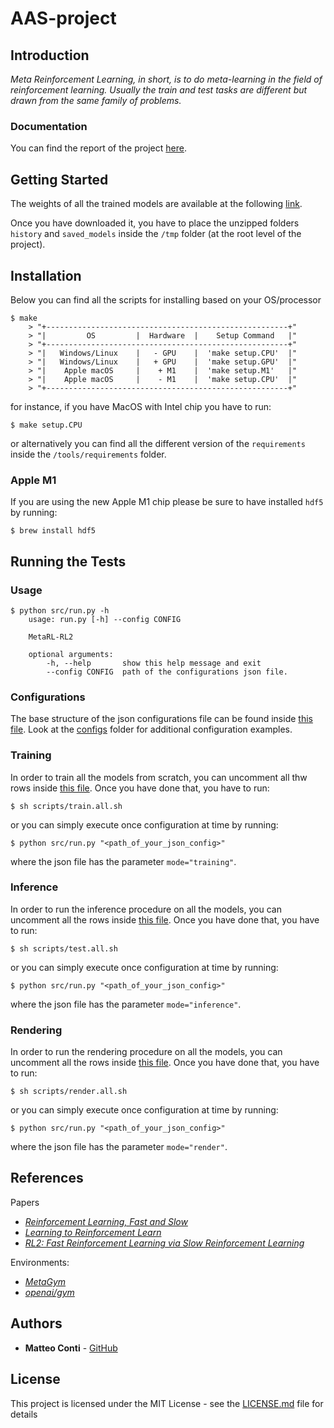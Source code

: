 # AAS-project


## Introduction

*Meta Reinforcement Learning, in short, is to do meta-learning in the field of reinforcement learning. Usually the train and test tasks are different but drawn from the same family of problems.*

### Documentation
You can find the report of the project [here](./report.pdf).


## Getting Started
The weights of all the trained models are available at the following [link](https://drive.google.com/file/d/1n7UWrFqtV7kDPFTmXopX99uZsP4ddxM8/view?usp=sharing). 

Once you have downloaded it, you have to place the unzipped folders `history` and `saved_models` 
inside the `/tmp` folder (at the root level of the project).


## Installation
Below you can find all the scripts for installing based on your OS/processor
```
$ make
    > "+------------------------------------------------------+"
    > "|         OS         |  Hardware  |    Setup Command   |"
    > "+------------------------------------------------------+"
    > "|   Windows/Linux    |   - GPU    |  'make setup.CPU'  |"
    > "|   Windows/Linux    |   + GPU    |  'make setup.GPU'  |"
    > "|    Apple macOS     |    + M1    |  'make setup.M1'   |"
    > "|    Apple macOS     |    - M1    |  'make setup.CPU'  |"
    > "+------------------------------------------------------+"
```
for instance, if you have MacOS with Intel chip you have to run:
```
$ make setup.CPU
```
or alternatively you can find all the different version of the `requirements` inside the `/tools/requirements` folder.

### Apple M1
If you are using the new Apple M1 chip please be sure to have installed `hdf5` by running:
```
$ brew install hdf5
```


## Running the Tests
### Usage
```
$ python src/run.py -h
    usage: run.py [-h] --config CONFIG

    MetaRL-RL2

    optional arguments:
        -h, --help       show this help message and exit
        --config CONFIG  path of the configurations json file.
```

### Configurations
The base structure of the json configurations file can be found inside [this file](./configs/default.json).
Look at the [configs](./config/) folder for additional configuration examples.

### Training
In order to train all the models from scratch, you can uncomment all thw rows 
inside [this file](./scripts/train.all.sh). Once you have done that, you have to run:
```
$ sh scripts/train.all.sh
```
or you can simply execute once configuration at time by running:
```
$ python src/run.py "<path_of_your_json_config>"
```
where the json file has the parameter `mode="training"`.

### Inference
In order to run the inference procedure on all the models, you can uncomment all the 
rows inside [this file](./scripts/test.all.sh). Once you have done that, you have to run:
```
$ sh scripts/test.all.sh
```
or you can simply execute once configuration at time by running:
```
$ python src/run.py "<path_of_your_json_config>"
```
where the json file has the parameter `mode="inference"`.

### Rendering
In order to run the rendering procedure on all the models, you can uncomment all the 
rows inside [this file](./scripts/render.all.sh). Once you have done that, you have to run:
```
$ sh scripts/render.all.sh
```
or you can simply execute once configuration at time by running:
```
$ python src/run.py "<path_of_your_json_config>"
```
where the json file has the parameter `mode="render"`.


## References
Papers
 - [*Reinforcement Learning, Fast and Slow*](https://www.cell.com/action/showPdf?pii=S1364-6613%2819%2930061-0)
 - [*Learning to Reinforcement Learn*](https://arxiv.org/abs/1611.05763)
 - [*RL2: Fast Reinforcement Learning via Slow Reinforcement Learning*](https://arxiv.org/abs/1611.02779)

Environments:
 - [*MetaGym*](https://github.com/PaddlePaddle/MetaGym)
 - [*openai/gym*](https://github.com/openai/gym)


## Authors
- **Matteo Conti** - [GitHub](https://github.com/contimatteo)


## License

This project is licensed under the MIT License - see the [LICENSE.md](LICENSE.md) file for details